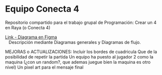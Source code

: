 # Equipo Conecta 4
Repositorio compartido para el trabajo grupal de Programación: Crear un 4 en Raya (o Conecta 4)

[Link - Diagrama en Figma](https://www.figma.com/board/8wROg4r1JdxF4C2n8BKGDO/Conecta-4-(Trabajo-PROG)?node-id=0-1&p=f&t=P4aHG8evr8MoCEDC-0 "Figma Web")
<br>&nbsp;&nbsp;&nbsp;Descripción mediante Diagramas generales y Diagramas de flujo.

MEJORAS o ACTUALIZACIONES: 
  Incluir los bordes de cuadricula
  Que de la posibilidad de repetir la partida
  Un equipo ha puesto al jugador 2 como la maquina (¿con un random?, que ademas juegue bien la maquina es otro nivel)
  Un pixel art para el mensaje final
